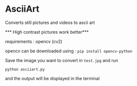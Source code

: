 # AsciiArt
Converts still pictures and videos to ascii art

*** High contrast pictures work better***

requirements : opencv (cv2)

opencv can be downloaded using : 
```pip install opencv-python```

Save the image you want to convert in ```test.jpg``` and run 

```python asciiart.py``` 

and the output will be displayed in the terminal
